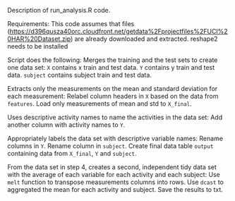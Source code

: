 Description of run_analysis.R code.


Requirements:
This code assumes that files (https://d396qusza40orc.cloudfront.net/getdata%2Fprojectfiles%2FUCI%20HAR%20Dataset.zip) are already downloaded and extracted.
reshape2 needs to be installed



Script does the following:
Merges the training and the test sets to create one data set:
`X` contains x train and test data.
`Y` contains y train and test data.
`subject` contains subject train and test data.


Extracts only the measurements on the mean and standard deviation for each measurement: 
Relabel column headers in `X` based on the data from `features`.
Load only measurements of mean and std to `X_final`.

Uses descriptive activity names to name the activities in the data set:
Add another column with activity names to `Y`.


Appropriately labels the data set with descriptive variable names:
Rename columns in `Y`.
Rename column in `subject`.
Create final data table `output` containing data from `X_final`, `Y` and `subject`.

From the data set in step 4, creates a second, independent tidy data set with the average of each variable for each activity and each subject:
Use `melt` function to transpose measurements columns into rows.
Use `dcast` to aggregated the mean for each activity and subject.
Save the results to txt.
